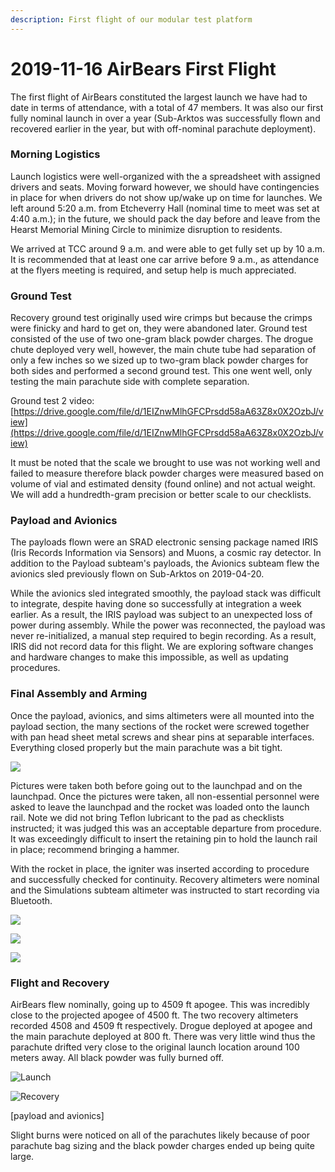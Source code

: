 ```yaml
---
description: First flight of our modular test platform
---
```


# 2019-11-16 AirBears First Flight

The first flight of AirBears constituted the largest launch we have had to date in terms of attendance, with a total of 47 members. It was also our first fully nominal launch in over a year (Sub-Arktos was successfully flown and recovered earlier in the year, but with off-nominal parachute deployment).

### Morning Logistics

Launch logistics were well-organized with the a spreadsheet with assigned drivers and seats. Moving forward however, we should have contingencies in place for when drivers do not show up/wake up on time for launches. We left around 5:20 a.m. from Etcheverry Hall (nominal time to meet was set at 4:40 a.m.); in the future, we should pack the day before and leave from the Hearst Memorial Mining Circle to minimize disruption to residents.

We arrived at TCC around 9 a.m. and were able to get fully set up by 10 a.m. It is recommended that at least one car arrive before 9 a.m., as attendance at the flyers meeting is required, and setup help is much appreciated.

### Ground Test

Recovery ground test originally used wire crimps but because the crimps were finicky and hard to get on, they were abandoned later. Ground test consisted of the use of two one-gram black powder charges. The drogue chute deployed very well, however, the main chute tube had separation of only a few inches so we sized up to two-gram black powder charges for both sides and performed a second ground test. This one went well, only testing the main parachute side with complete separation.&#x20;

Ground test 2 video: [https://drive.google.com/file/d/1EIZnwMlhGFCPrsdd58aA63Z8x0X2OzbJ/view](https://drive.google.com/file/d/1EIZnwMlhGFCPrsdd58aA63Z8x0X2OzbJ/view)

It must be noted that the scale we brought to use was not working well and failed to measure therefore black powder charges were measured based on volume of vial and estimated density (found online) and not actual weight. We will add a hundredth-gram precision or better scale to our checklists.

### Payload and Avionics

The payloads flown were an SRAD electronic sensing package named IRIS (Iris Records Information via Sensors) and Muons, a cosmic ray detector. In addition to the Payload subteam's payloads, the Avionics subteam flew the avionics sled previously flown on Sub-Arktos on 2019-04-20.&#x20;

While the avionics sled integrated smoothly, the payload stack was difficult to integrate, despite having done so successfully at integration a week earlier. As a result, the IRIS payload was subject to an unexpected loss of power during assembly. While the power was reconnected, the payload was never re-initialized, a manual step required to begin recording. As a result, IRIS did not record data for this flight. We are exploring software changes and hardware changes to make this impossible, as well as updating procedures.

### Final Assembly and Arming

Once the payload, avionics, and sims altimeters were all mounted into the payload section, the many sections of the rocket were screwed together with pan head sheet metal screws and shear pins at separable interfaces. Everything closed properly but the main parachute was a bit tight.&#x20;

![](https://blobscdn.gitbook.com/v0/b/gitbook-28427.appspot.com/o/assets%2F-LB423\_rlWTQK\_KuQzK5%2F-LvXPzf4rhIKLzDZhEx9%2F-LvXZqYNPwnPaQLFkTem%2FDSC\_0299.JPG?alt=media\&token=cac28e27-a7a6-46a5-a14d-408ed38a7ad0)

Pictures were taken both before going out to the launchpad and on the launchpad. Once the pictures were taken, all non-essential personnel were asked to leave the launchpad and the rocket was loaded onto the launch rail. Note we did not bring Teflon lubricant to the pad as checklists instructed; it was judged this was an acceptable departure from procedure. It was exceedingly difficult to insert the retaining pin to hold the launch rail in place; recommend bringing a hammer.

With the rocket in place, the igniter was inserted according to procedure and successfully checked for continuity. Recovery altimeters were nominal and the Simulations subteam altimeter was instructed to start recording via Bluetooth.

![](<../../.gitbook/assets/dsc\_0352 (1) (1).JPG>)

![](../../.gitbook/assets/airbears-launch-1-42.jpg)

![](../../.gitbook/assets/airbears-launch-1-8.jpg)

### Flight and Recovery

AirBears flew nominally, going up to 4509 ft apogee. This was incredibly close to the projected apogee of 4500 ft. The two recovery altimeters recorded 4508 and 4509 ft respectively. Drogue deployed at apogee and the main parachute deployed at 800 ft. There was very little wind thus the parachute drifted very close to the original launch location around 100 meters away. All black powder was fully burned off.

![Launch](../../.gitbook/assets/airbears-launch-1-100.jpg)

![Recovery](../../.gitbook/assets/airbears-launch-1-122.jpg)

\[payload and avionics]

Slight burns were noticed on all of the parachutes likely because of poor parachute bag sizing and the black powder charges ended up being quite large.

